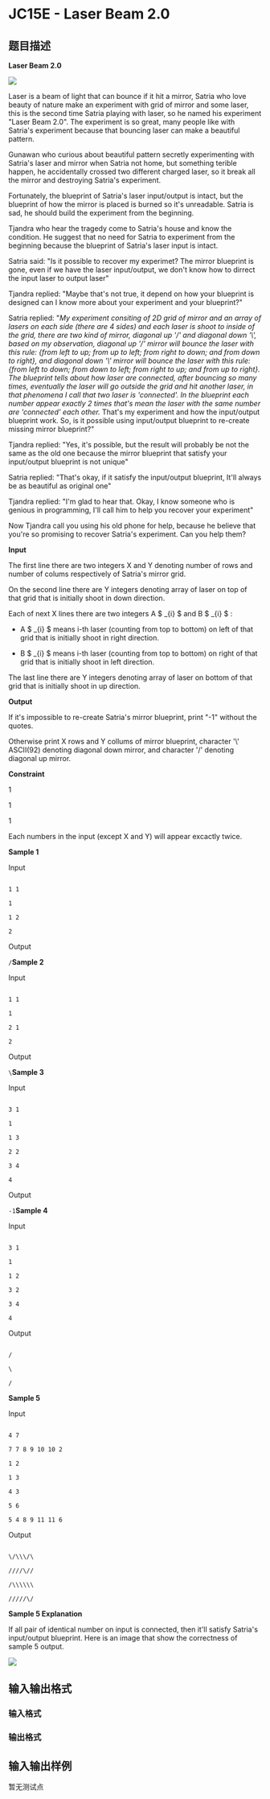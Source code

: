 # JC15E - Laser Beam 2.0

## 题目描述

**Laser Beam 2.0**

![](https://cdn.luogu.com.cn/upload/vjudge_pic/SP26183/c44be50eb32d785c2f10f2f069cf24ab5c88ab29.png)

Laser is a beam of light that can bounce if it hit a mirror, Satria who love beauty of nature make an experiment with grid of mirror and some laser, this is the second time Satria playing with laser, so he named his experiment "Laser Beam 2.0". The experiment is so great, many people like with Satria's experiment because that bouncing laser can make a beautiful pattern.

Gunawan who curious about beautiful pattern secretly experimenting with Satria's laser and mirror when Satria not home, but something terible happen, he accidentally crossed two different charged laser, so it break all the mirror and destroying Satria's experiment.

Fortunately, the blueprint of Satria's laser input/output is intact, but the blueprint of how the mirror is placed is burned so it's unreadable. Satria is sad, he should build the experiment from the beginning.

Tjandra who hear the tragedy come to Satria's house and know the condition. He suggest that no need for Satria to experiment from the beginning because the blueprint of Satria's laser input is intact.

Satria said: "Is it possible to recover my experimet? The mirror blueprint is gone, even if we have the laser input/output, we don't know how to dirrect the input laser to output laser"

Tjandra replied: "Maybe that's not true, it depend on how your blueprint is designed can I know more about your experiment and your blueprint?"

Satria replied: "_My experiment consiting of 2D grid of mirror and an array of lasers on each side (there are 4 sides) and each laser is shoot to inside of the grid, there are two kind of mirror, diagonal up '/' and diagonal down '\\', based on my observation, diagonal up '/' mirror will bounce the laser with this rule: {from left to up; from up to left; from right to down; and from down to right}, and diagonal down '\\' mirror will bounce the laser with this rule: {from left to down; from down to left; from right to up; and from up to right}. The blueprint tells about how laser are connected, after bouncing so many times, eventually the laser will go outside the grid and hit another laser, in that phenomena I call that two laser is 'connected'. In the blueprint each number appear exactly 2 times that's mean the laser with the same number are 'connected' each other._ That's my experiment and how the input/output blueprint work. So, is it possible using input/output blueprint to re-create missing mirror blueprint?"

Tjandra replied: "Yes, it's possible, but the result will probably be not the same as the old one because the mirror blueprint that satisfy your input/output blueprint is not unique"

Satria replied: "That's okay, if it satisfy the input/output blueprint, It'll always be as beautiful as original one"

Tjandra replied: "I'm glad to hear that. Okay, I know someone who is genious in programming, I'll call him to help you recover your experiment"

Now Tjandra call you using his old phone for help, because he believe that you're so promising to recover Satria's experiment. Can you help them?

**Input**

The first line there are two integers X and Y denoting number of rows and number of colums respectively of Satria's mirror grid.

On the second line there are Y integers denoting array of laser on top of that grid that is initially shoot in down direction.

Each of next X lines there are two integers A $ _{i} $ and B $ _{i} $ :

- A $ _{i} $ means i-th laser (counting from top to bottom) on left of that grid that is initially shoot in right direction.

- B $ _{i} $ means i-th laser (counting from top to bottom) on right of that grid that is initially shoot in left direction.

The last line there are Y integers denoting array of laser on bottom of that grid that is initially shoot in up direction.

**Output**

If it's impossible to re-create Satria's mirror blueprint, print "-1" without the quotes.

Otherwise print X rows and Y collums of mirror blueprint, character '\\' ASCII(92) denoting diagonal down mirror, and character '/' denoting diagonal up mirror.

**Constraint**

1

1

1

Each numbers in the input (except X and Y) will appear excactly twice.

**Sample 1**

Input

```

1 1

1

1 2

2

```

Output

`/`**Sample 2**

Input

```

1 1

1

2 1

2

```

Output

`\`**Sample 3**

Input

```

3 1

1

1 3

2 2

3 4

4

```

Output

`-1`**Sample 4**

Input

```

3 1

1

1 2

3 2

3 4

4

```

Output

```

/

\

/

```

**Sample 5**

Input

```

4 7

7 7 8 9 10 10 2

1 2

1 3

4 3

5 6

5 4 8 9 11 11 6

```

Output

```

\/\\\/\

////\//

/\\\\\\

/////\/

```

**Sample 5 Explanation**

If all pair of identical number on input is connected, then it'll satisfy Satria's input/output blueprint. Here is an image that show the correctness of sample 5 output.

![](https://cdn.luogu.com.cn/upload/vjudge_pic/SP26183/4be5a6635483c74f233f41883477bf163a0362fc.png)

## 输入输出格式

### 输入格式

### 输出格式

## 输入输出样例

暂无测试点

